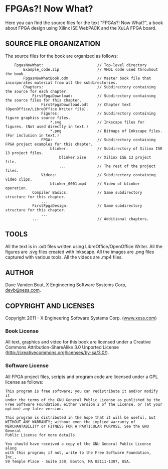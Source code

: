 # FPGAs?! Now What?
Here you can find the source files for the text "FPGAs?! Now What?", a book
about FPGA design using Xilinx ISE WebPACK and the XuLA FPGA board.

## SOURCE FILE ORGANIZATION
The source files for the book are organized as follows:

        FpgasNowWhat:                        // Top-level directory
            Example_code.zip                 // VHDL code used throuhout the book
            FpgasNowWhatBook.odm             // Master book file that incorporates material from all the subdirectories.
            Chapters:                        // Subdirectory containing the source for each chapter.
                FirstFpgaDownload:           // Subdirectory containing the source files for this chapter.
                    FirstFpgaDownload.odt    // Chapter text (OpenOffice/LibreOffice Writer file).
                    Figures:                 // Subdirectory containing figure graphics source files.
                        *.svg                // Inkscape files for figures. (Not used directly in text.)
                        *.png                // Bitmaps of Inkscape files. (For inclusion in text.)
                    FPGA:                    // Subdirectory containing FPGA project examples for this chapter.
                        blinker:             // Subdirectory of Xilinx ISE 13 project files.
                            blinker.xise     // Xilinx ISE 13 project file.
                            ...              // The rest of the project files.
                    Videos:                  // Subdirectory containing video clips.
                        blinker_0001.mp4     // Video of blinker operation.
                Compiler Basics:             // Same subdirectory structure for this chapter.
                    ...
                FirstFpgaDesign:             // Same subdirectory structure for this chapter.
                    ...
                ...                          // Additional chapters.

## TOOLS
All the text is in .odt files written using LibreOffice/OpenOffice
Writer. All the figures are .svg files created with Inkscape. All the
images are .png files captured with various tools. All the videos are
.mp4 files.

## AUTHOR
Dave Vanden Bout, X Engineering Software Systems Corp, devb@xess.com.

## COPYRIGHT AND LICENSES
Copyright 2011 - X Engineering Software Systems Corp. (www.xess.com)

###  Book License
All text, graphics and video for this book are licensed under a Creative
Commons Attribution-ShareAlike 3.0 Unported License
(http://creativecommons.org/licenses/by-sa/3.0/).

###  Software License
All FPGA project files, scripts and program code are licensed under a
GPL license as follows:

    This program is free software; you can redistribute it and/or modify it
    under the terms of the GNU General Public License as published by the
    Free Software Foundation; either version 2 of the License, or (at your
    option) any later version.

    This program is distributed in the hope that it will be useful, but
    WITHOUT ANY WARRANTY; without even the implied warranty of
    MERCHANTABILITY or FITNESS FOR A PARTICULAR PURPOSE. See the GNU General
    Public License for more details.

    You should have received a copy of the GNU General Public License along
    with this program; if not, write to the Free Software Foundation, Inc.,
    59 Temple Place - Suite 330, Boston, MA 02111-1307, USA.
